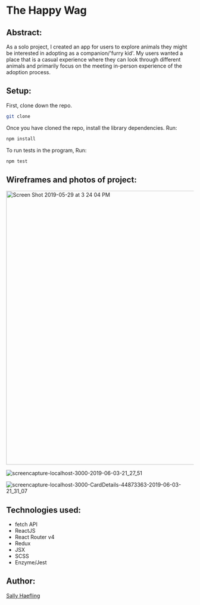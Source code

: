 # The Happy Wag

## Abstract:

As a solo project, I created an app for users to explore animals they might be interested in adopting as a companion/'furry kid'. My users wanted a place that is a casual experience where they can look through different animals and primarily focus on the meeting in-person experience of the adoption process.


## Setup:

First, clone down the repo.

```bash
git clone 
```

Once you have cloned the repo, install the library dependencies. Run:

```bash
npm install
```
To run tests in the program, Run:
```bash
npm test
```

## Wireframes and photos of project:

<img width="733" alt="Screen Shot 2019-05-29 at 3 24 04 PM" src="https://user-images.githubusercontent.com/40863560/58594743-c57cb600-822b-11e9-8416-51fa061cfef6.png">

![screencapture-localhost-3000-2019-06-03-21_27_51](https://user-images.githubusercontent.com/40863560/58849463-aaed7700-8647-11e9-93b2-6f4b4a1f55e2.jpg)

![screencapture-localhost-3000-CardDetails-44873363-2019-06-03-21_31_07](https://user-images.githubusercontent.com/40863560/58849474-b04ac180-8647-11e9-939b-d0883b9c5d16.jpg)


## Technologies used:

* fetch API
* ReactJS 
* React Router v4
* Redux 
* JSX 
* SCSS
* Enzyme/Jest

## Author:

[Sally Haefling](https://github.com/SallyHaefling)

